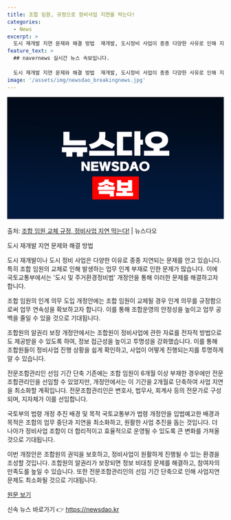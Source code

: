 ```yaml
---
title: 조합 임원, 규정으로 정비사업 지연을 막는다!
categories:
  - News
excerpt: >
  도시 재개발 지연 문제와 해결 방법  재개발, 도시정비 사업이 종종 다양한 사유로 인해 지연되는 문제를 안고…
feature_text: >
  ## navernews 실시간 뉴스 속보입니다.

  도시 재개발 지연 문제와 해결 방법  재개발, 도시정비 사업이 종종 다양한 사유로 인해 지연되는 문제를 안고…
image: '/assets/img/newsdao_breakingnews.jpg'
---
```


![뉴스다오 속보](/assets/img/newsdao_breakingnews.jpg)

<p>출처: <a href="https://newsdao.kr/4226" rel="dofollow">조합 임원 교체 규정, 정비사업 지연 막는다!</a> | 뉴스다오</p>

도시 재개발 지연 문제와 해결 방법

도시 재개발이나 도시 정비 사업은 다양한 이유로 종종 지연되는 문제를 안고 있습니다. 특히 조합 임원의 교체로 인해 발생하는 업무 인계 부재로 인한 문제가 많습니다. 이에 국토교통부에서는 '도시 및 주거환경정비법' 개정안을 통해 이러한 문제를 해결하고자 합니다.

조합 임원의 인계 의무 도입
개정안에는 조합 임원이 교체될 경우 인계 의무를 규정함으로써 업무 연속성을 확보하고자 합니다. 이를 통해 조합운영의 안정성을 높이고 업무 공백을 줄일 수 있을 것으로 기대됩니다.

조합원의 알권리 보장
개정안에서는 조합원이 정비사업에 관한 자료를 전자적 방법으로도 제공받을 수 있도록 하여, 정보 접근성을 높이고 투명성을 강화했습니다. 이를 통해 조합원들이 정비사업 진행 상황을 쉽게 확인하고, 사업이 어떻게 진행되는지를 투명하게 알 수 있습니다.

전문조합관리인 선임 기간 단축
기존에는 조합 임원이 6개월 이상 부재한 경우에만 전문조합관리인을 선임할 수 있었지만, 개정안에서는 이 기간을 2개월로 단축하여 사업 지연을 최소화할 계획입니다. 전문조합관리인은 변호사, 법무사, 회계사 등의 전문가로 구성되며, 지자체가 이를 선임합니다.

국토부의 법령 개정 추진 배경 및 목적
국토교통부가 법령 개정안을 입법예고한 배경과 목적은 조합의 업무 중단과 지연을 최소화하고, 원활한 사업 추진을 돕는 것입니다. 더 나아가 정비사업 조합이 더 합리적이고 효율적으로 운영될 수 있도록 큰 변화를 가져올 것으로 기대됩니다.

이번 개정안은 조합원의 권익을 보호하고, 정비사업이 원활하게 진행될 수 있는 환경을 조성할 것입니다. 조합원의 알권리가 보장되면 정보 비대칭 문제를 해결하고, 참여자의 만족도를 높일 수 있습니다. 또한 전문조합관리인의 선임 기간 단축으로 인해 사업지연 문제도 최소화될 것으로 기대됩니다.

[원문 보기](https://newsdao.kr/4226) 

신속 뉴스 바로가기 👉 <a href="https://newsdao.kr" rel="dofollow">https://newsdao.kr</a>


